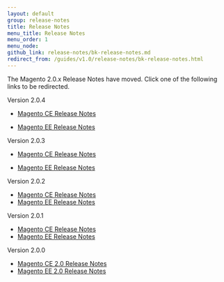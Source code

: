 ```yaml
---
layout: default
group: release-notes
title: Release Notes
menu_title: Release Notes
menu_order: 1
menu_node: 
github_link: release-notes/bk-release-notes.md
redirect_from: /guides/v1.0/release-notes/bk-release-notes.html
---
```


The Magento 2.0.x Release Notes have moved. Click one of the following links to be redirected.

Version 2.0.4

*   <a href="{{ site.gdeurl }}release-notes/ReleaseNotes2.0.4CE.html" target="_blank">Magento CE Release Notes</a>

*   <a href="{{ site.gdeurl }}release-notes/ReleaseNotes2.0.4EE.html" target="_blank">Magento EE Release Notes</a>

Version 2.0.3

*   <a href="{{ site.gdeurl }}release-notes/ReleaseNotes2.0.3CE.html" target="_blank">Magento CE Release Notes</a>

*   <a href="{{ site.gdeurl }}release-notes/ReleaseNotes2.0.3EE.html" target="_blank">Magento EE Release Notes</a>

Version 2.0.2

*   <a href="http://docs.magento.com/m2/ce/user_guide/magento/release-notes-ce-2.0.2.html" target="_blank">Magento CE Release Notes</a>
*   <a href="http://docs.magento.com/m2/ee/user_guide/magento/release-notes-ee-2.0.2.html" target="_blank">Magento EE Release Notes</a>

Version 2.0.1

*   <a href="http://docs.magento.com/m2/ce/user_guide/magento/release-notes-ce-2.0.1.html" target="_blank">Magento CE Release Notes</a>
*   <a href="http://docs.magento.com/m2/ee/user_guide/magento/release-notes-ee-2.0.1.html" target="_blank">Magento EE Release Notes</a>


Version 2.0.0

*   <a href="http://docs.magento.com/m2/ce/user_guide/magento/release-notes-ce-2.0.html" target="_blank">Magento CE 2.0 Release Notes</a>
*   <a href="http://docs.magento.com/m2/ee/user_guide/magento/release-notes-ee-2.0.html" target="_blank">Magento EE 2.0 Release Notes</a>



